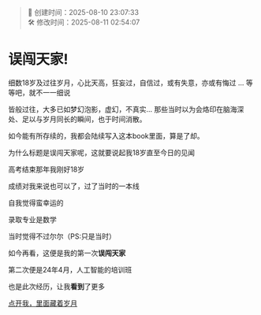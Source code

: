 <!-- timestamp inserted -->
> 📄 创建时间：2025-08-10 23:07:33  
> 🛠️ 修改时间：2025-08-11 02:54:07


# 误闯天家!

细数18岁及过往岁月，心比天高，狂妄过，自信过，或有失意，亦或有悔过 ... 等等吧，就不一一细说

皆般过往，大多已如梦幻泡影，虚幻，不真实... 那些当时以为会烙印在脑海深处、足以与岁月同长的瞬间，也于时间消散。

如今能有所存续的，我都会陆续写入这本book里面，算是了却。


为什么标题是误闯天家呢，这就要说起我18岁直至今日的见闻

高考结束那年我刚好18岁

成绩对我来说也可以了，过了当时的一本线

自我觉得蛮幸运的

录取专业是数学 

当时觉得不过尔尔（PS:只是当时）

如今再看，这便是我的第一次**误闯天家**

第二次便是24年4月，人工智能的培训班

也是此次经历，让我**看到**了更多

[点开我，里面藏着岁月](853A95C3E2122C178F89FE0AF8B261C1.jpg)